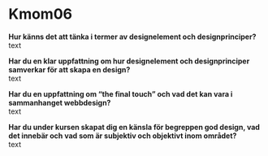 Kmom06
===============================
**Hur känns det att tänka i termer av designelement och designprinciper?**<br>
text

**Har du en klar uppfattning om hur designelement och designprinciper samverkar för att skapa en design?**<br>
text

**Har du en uppfattning om “the final touch” och vad det kan vara i sammanhanget webbdesign?**<br>
text

**Har du under kursen skapat dig en känsla för begreppen god design, vad det innebär och vad som är subjektiv och objektivt inom området?**<br>
text
